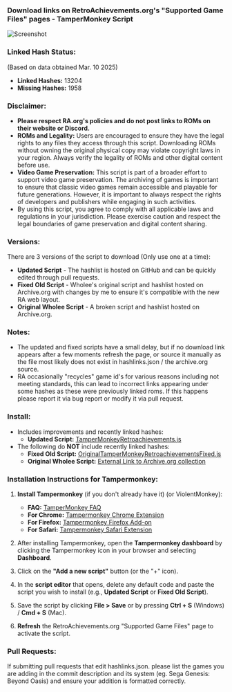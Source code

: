 ### Download links on RetroAchievements.org's "Supported Game Files" pages - TamperMonkey Script
![Screenshot](https://i.imgur.com/O9ad6mm.png)

### Linked Hash Status:
(Based on data obtained Mar. 10 2025)
- **Linked Hashes:** 13204
- **Missing Hashes:** 1958

### Disclaimer:
- **Please respect RA.org's policies and do not post links to ROMs on their website or Discord.**
- **ROMs and Legality:** Users are encouraged to ensure they have the legal rights to any files they access through this script. Downloading ROMs without owning the original physical copy may violate copyright laws in your region. Always verify the legality of ROMs and other digital content before use.
- **Video Game Preservation:** This script is part of a broader effort to support video game preservation. The archiving of games is important to ensure that classic video games remain accessible and playable for future generations. However, it is important to always respect the rights of developers and publishers while engaging in such activities.
- By using this script, you agree to comply with all applicable laws and regulations in your jurisdiction. Please exercise caution and respect the legal boundaries of game preservation and digital content sharing.

### Versions:

There are 3 versions of the script to download (Only use one at a time):
- **Updated Script** - The hashlist is hosted on GitHub and can be quickly edited through pull requests.
- **Fixed Old Script** - Wholee's original script and hashlist hosted on Archive.org with changes by me to ensure it's compatible with the new RA web layout.
- **Original Wholee Script** - A broken script and hashlist hosted on Archive.org.

### Notes:
- The updated and fixed scripts have a small delay, but if no download link appears after a few moments refresh the page, or source it manually as the file most likely does not exist in hashlinks.json / the archive.org source.
- RA occasionally "recycles" game id's for various reasons including not meeting standards, this can lead to incorrect links appearing under some hashes as these were previously linked roms. If this happens please report it via bug report or modify it via pull request.

### Install:

- Includes improvements and recently linked hashes:
  - **Updated Script:** [TamperMonkeyRetroachievements.js](https://github.com/MentalBlank/RARomOnHashesUserScript/raw/refs/heads/main/TamperMonkeyRetroachievements.js)
- The following do **NOT** include recently linked hashes:
  - **Fixed Old Script:** [OriginalTamperMonkeyRetroachievementsFixed.js](https://github.com/MentalBlank/RARomOnHashesUserScript/raw/refs/heads/main/OriginalTamperMonkeyRetroachievementsFixed.js)
  - **Original Wholee Script:** [External Link to Archive.org collection](https://archive.org/details/retroachievements_collection_v5)

### Installation Instructions for Tampermonkey:

1. **Install Tampermonkey** (if you don't already have it) (or ViolentMonkey):
   - **FAQ:** [TamperMonkey FAQ](https://www.tampermonkey.net/faq.php#Q102)
   - **For Chrome:** [Tampermonkey Chrome Extension](https://tampermonkey.net/?ext=dhdg&browser=chrome)
   - **For Firefox:** [Tampermonkey Firefox Add-on](https://tampermonkey.net/?ext=dhdg&browser=firefox)
   - **For Safari:** [Tampermonkey Safari Extension](https://tampermonkey.net/?ext=dhdg&browser=safari)

2. After installing Tampermonkey, open the **Tampermonkey dashboard** by clicking the Tampermonkey icon in your browser and selecting **Dashboard**.

3. Click on the **"Add a new script"** button (or the "+" icon).

4. In the **script editor** that opens, delete any default code and paste the script you wish to install (e.g., **Updated Script** or **Fixed Old Script**).

5. Save the script by clicking **File > Save** or by pressing **Ctrl + S** (Windows) / **Cmd + S** (Mac).

6. **Refresh** the RetroAchievements.org "Supported Game Files" page to activate the script.

### Pull Requests:
If submitting pull requests that edit hashlinks.json. please list the games you are adding in the commit description and its system (eg. Sega Genesis: Beyond Oasis) and ensure your addition is formatted correctly.

